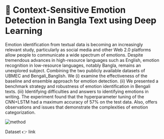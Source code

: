 # 👺 Context-Sensitive Emotion Detection in Bangla Text using Deep Learning

Emotion identification from textual data is becoming an increasingly relevant study, particularly as social media and other Web 2.0 platforms allow people to communicate a wide spectrum of emotions. Despite tremendous advances in high-resource languages such as English, emotion recognition in low-resource languages, notably Bangla, remains an unexplored subject. Combining the two publicly available datasets of UBMEC and Bengali_Banglish. We (i) examine the effectiveness of the baseline and ensemble approach for emotion detection. (ii) We presented a benchmark strategy and robustness of emotion identification in Bengali texts. (iii) Identifying difficulties and answers to identifying emotions in writing. The experiment found that the hyperparameter tuning of the CNN+LSTM had a maximum accuracy of 57% on the test data. Also, offers observations and issues that demonstrate the complexities of emotion categorization.

![method](https://github.com/user-attachments/assets/d7f0ef39-cef3-490c-973c-653b20f484db)

Dataset 👉 link 
